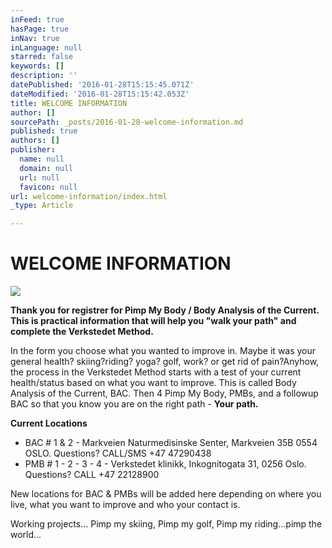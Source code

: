 ```yaml
---
inFeed: true
hasPage: true
inNav: true
inLanguage: null
starred: false
keywords: []
description: ''
datePublished: '2016-01-28T15:15:45.071Z'
dateModified: '2016-01-28T15:15:42.053Z'
title: WELCOME INFORMATION
author: []
sourcePath: _posts/2016-01-28-welcome-information.md
published: true
authors: []
publisher:
  name: null
  domain: null
  url: null
  favicon: null
url: welcome-information/index.html
_type: Article

---
```

# WELCOME INFORMATION
![](https://the-grid-user-content.s3-us-west-2.amazonaws.com/1b82e998-d4e1-41cf-b1cf-88b3301a5825.jpg)

**Thank you for registrer for Pimp My Body / Body Analysis of the Current. This is practical information that will help you "walk your path" and complete the Verkstedet Method.**

In the form you choose what you wanted to improve in. Maybe it was your general health? skiing?riding? yoga? golf, work? or get rid of pain?Anyhow, the process in the Verkstedet Method starts with a test of your current health/status based on what you want to improve. This is called Body Analysis of the Current, BAC. Then 4 Pimp My Body, PMBs, and a followup BAC so that you know you are on the right path - **Your path.**

**Current Locations**

* BAC \# 1 & 2 - Markveien Naturmedisinske Senter, Markveien 35B 0554 OSLO. Questions? CALL/SMS +47 47290438
* PMB \# 1 - 2 - 3 - 4 - Verkstedet klinikk, Inkognitogata 31, 0256 Oslo. Questions? CALL +47 22128900

New locations for BAC & PMBs will be added here depending on where you live, what you want to improve and who your contact is.

Working projects... Pimp my skiing, Pimp my golf, Pimp my riding...pimp the world...